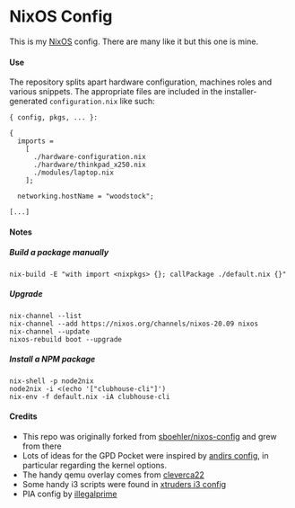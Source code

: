# NixOS Config

This is my [NixOS](https://nixos.org/) config. There are many like it but this
one is mine.

#### Use

The repository splits apart hardware configuration, machines roles and various
snippets. The appropriate files are included in the installer-generated
`configuration.nix` like such:

```
{ config, pkgs, ... }:

{
  imports =
    [
      ./hardware-configuration.nix
      ./hardware/thinkpad_x250.nix
      ./modules/laptop.nix
    ];

  networking.hostName = "woodstock";

[...]
```

#### Notes

##### Build a package manually

```
nix-build -E "with import <nixpkgs> {}; callPackage ./default.nix {}"
```

##### Upgrade

```
nix-channel --list
nix-channel --add https://nixos.org/channels/nixos-20.09 nixos
nix-channel --update
nixos-rebuild boot --upgrade
```

##### Install a NPM package

```
nix-shell -p node2nix
node2nix -i <(echo '["clubhouse-cli"]')
nix-env -f default.nix -iA clubhouse-cli
```

####  Credits
- This repo was originally forked from [sboehler/nixos-config](https://github.com/sboehler/nixos-config) and grew from there
- Lots of ideas for the GPD Pocket were inspired by [andirs config](https://github.com/andir/nixos-gpd-pocket), in particular regarding the kernel options.
- The handy qemu overlay comes from [cleverca22](https://github.com/cleverca22/nixos-configs)
- Some handy i3 scripts were found in [xtruders i3 config](https://github.com/xtruder/nix-profiles/blob/master/modules/user/profiles/i3.nix)
- PIA config by [illegalprime](https://github.com/illegalprime/nix/blob/1eb90ceaa9af14eba9d10d1178076e428994de0d/nixos/pia-system.nix)

